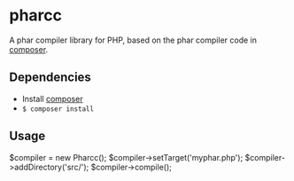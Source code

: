 # pharcc

A phar compiler library for PHP, based on the phar compiler code in [composer](https://github.com/composer/composer).

## Dependencies

- Install [composer](http://getcomposer.com)
- `$ composer install`

## Usage

$compiler = new Pharcc();
$compiler->setTarget('myphar.php');
$compiler->addDirectory('src/');
$compiler->compile();